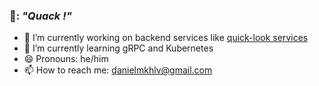 ### 🦆: *"Quack !"*

- 🔭 I’m currently working on backend services like [quick-look services](https://github.com/dandeduck/quick-look-services)
- 🌱 I’m currently learning gRPC and Kubernetes
- 😄 Pronouns: he/him
- 📫 How to reach me: danielmkhlv@gmail.com

